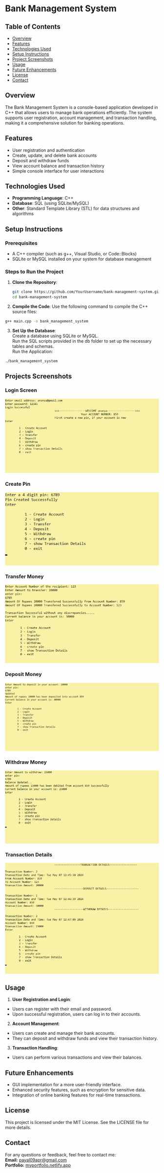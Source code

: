 # Bank Management System

## Table of Contents
- [Overview](#overview)
- [Features](#features)
- [Technologies Used](#technologies-used)
- [Setup Instructions](#setup-instructions)
- [Project Screenshots](#project-screenshots)
- [Usage](#usage)
- [Future Enhancements](#future-enhancements)
- [License](#license)
- [Contact](#contact)

## Overview
The Bank Management System is a console-based application developed in C++ that allows users to manage bank operations efficiently. The system supports user registration, account management, and transaction handling, making it a comprehensive solution for banking operations.

## Features
- User registration and authentication
- Create, update, and delete bank accounts
- Deposit and withdraw funds
- View account balance and transaction history
- Simple console interface for user interactions

## Technologies Used
- **Programming Language**: C++
- **Database**: SQL (using SQLite/MySQL)
- **Other**: Standard Template Library (STL) for data structures and algorithms

## Setup Instructions

### Prerequisites
- A C++ compiler (such as g++, Visual Studio, or Code::Blocks)
- SQLite or MySQL installed on your system for database management

### Steps to Run the Project

1. **Clone the Repository**:
   ```bash
   git clone https://github.com/YourUsername/bank-management-system.git
   cd bank-management-system
   
2. **Compile the Code**:
Use the following command to compile the C++ source files:  
```bash
g++ main.cpp -o bank_management_system
```

3. **Set Up the Database**:  
Create a database using SQLite or MySQL.  
Run the SQL scripts provided in the db folder to set up the necessary tables and schemas.  
Run the Application:  
```bash
./bank_management_system
```

## Projects Screenshots  
### Login Screen
![Login Screen](https://github.com/Payal-Sinha09/bank_management/blob/main/images/Screenshot%20(81).png)
### Create Pin
![Login Screen](https://github.com/Payal-Sinha09/bank_management/blob/main/images/Screenshot%20(82).png)
### Transfer Money
![Transfer Money](https://github.com/Payal-Sinha09/bank_management/blob/main/images/Screenshot%20(83).png)
### Deposit Money
![Deposit Screen](https://github.com/Payal-Sinha09/bank_management/blob/main/images/Screenshot%20(84).png)
### Withdraw Money
![Withdraw Screen](https://github.com/Payal-Sinha09/bank_management/blob/main/images/Screenshot%20(86).png)
### Transaction Details
![Transaction Details Screen](https://github.com/Payal-Sinha09/bank_management/blob/main/images/Screenshot%20(87).png)  

## Usage
1. **User Registration and Login**:
- Users can register with their email and password.  
- Upon successful registration, users can log in to their accounts.  
2. **Account Management**:
- Users can create and manage their bank accounts.  
- They can deposit and withdraw funds and view their transaction history.  
3. **Transaction Handling**:  
- Users can perform various transactions and view their balances.

## Future Enhancements  
- GUI implementation for a more user-friendly interface.  
- Enhanced security features, such as encryption for sensitive data.
- Integration of online banking features for real-time transactions.

## License
This project is licensed under the MIT License. See the LICENSE file for more details.

## Contact
For any questions or feedback, feel free to contact me:  
**Email:** payal09apr@gmail.com  
**Portfolio:** [myportfolio.netlify.app](https://myportfoliopayal.netlify.app/)
